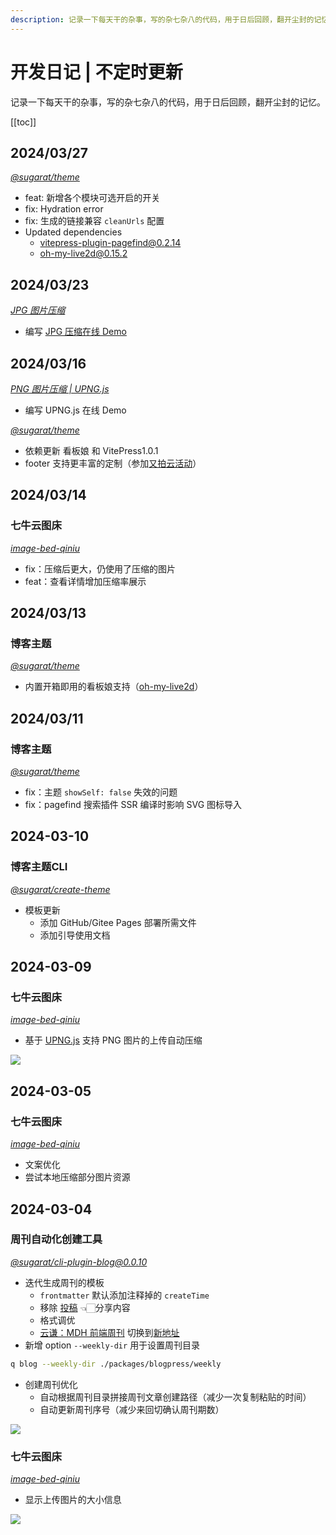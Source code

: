 ```yaml
---
description: 记录一下每天干的杂事，写的杂七杂八的代码，用于日后回顾，翻开尘封的记忆
---
```

# 开发日记 | 不定时更新

记录一下每天干的杂事，写的杂七杂八的代码，用于日后回顾，翻开尘封的记忆。

[[toc]]

## 2024/03/27

*[@sugarat/theme](https://github.com/ATQQ/sugar-blog/tree/master/packages/theme)*

- feat: 新增各个模块可选开启的开关
- fix: Hydration error
- fix: 生成的链接兼容 `cleanUrls` 配置
- Updated dependencies
  - vitepress-plugin-pagefind@0.2.14
  - oh-my-live2d@0.15.2

## 2024/03/23

*[JPG 图片压缩](https://github.com/ATQQ/demos/tree/main/pages/jpg-compress)*

- 编写 [JPG 压缩在线 Demo](https://demos.sugarat.top/pages/jpg-compress/)

## 2024/03/16

*[PNG 图片压缩 | UPNG.js](https://github.com/ATQQ/demos/tree/main/pages/png-compress)*

- 编写 UPNG.js 在线 Demo

*[@sugarat/theme](https://github.com/ATQQ/sugar-blog/tree/master/packages/theme)*

- 依赖更新 看板娘 和 VitePress1.0.1
- footer 支持更丰富的定制（参加[又拍云活动](https://www.upyun.com/league)）

## 2024/03/14

### 七牛云图床

*[image-bed-qiniu](https://github.com/ATQQ/image-bed-qiniu/tree/master/packages/client#-%E4%B8%83%E7%89%9B%E4%BA%91oss%E5%9B%BE%E5%BA%8A-)*

- fix：压缩后更大，仍使用了压缩的图片
- feat：查看详情增加压缩率展示

## 2024/03/13

### 博客主题

*[@sugarat/theme](https://github.com/ATQQ/sugar-blog/tree/master/packages/theme)*

- 内置开箱即用的看板娘支持（[oh-my-live2d](https://github.com/oh-my-live2d/oh-my-live2d)）

## 2024/03/11

### 博客主题

*[@sugarat/theme](https://github.com/ATQQ/sugar-blog/tree/master/packages/theme)*

- fix：主题 `showSelf: false` 失效的问题
- fix：pagefind 搜索插件 SSR 编译时影响 SVG 图标导入

## 2024-03-10

### 博客主题CLI

*[@sugarat/create-theme](https://github.com/ATQQ/sugar-blog/tree/master/packages/create-theme)*

- 模板更新
  - 添加 GitHub/Gitee Pages 部署所需文件
  - 添加引导使用文档

## 2024-03-09

### 七牛云图床

*[image-bed-qiniu](https://github.com/ATQQ/image-bed-qiniu/tree/master/packages/client#-%E4%B8%83%E7%89%9B%E4%BA%91oss%E5%9B%BE%E5%BA%8A-)*

- 基于 [UPNG.js](https://github.com/photopea/UPNG.js) 支持 PNG 图片的上传自动压缩

![](https://img.cdn.sugarat.top/mdImg/sugar/727ade06e155fd9541cfcab78bdaab7f)

## 2024-03-05

### 七牛云图床

*[image-bed-qiniu](https://github.com/ATQQ/image-bed-qiniu/tree/master/packages/client#-%E4%B8%83%E7%89%9B%E4%BA%91oss%E5%9B%BE%E5%BA%8A-)*

- 文案优化
- 尝试本地压缩部分图片资源

## 2024-03-04

### 周刊自动化创建工具

*[@sugarat/cli-plugin-blog@0.0.10](https://www.npmjs.com/package/@sugarat/cli-plugin-blog)*

- 迭代生成周刊的模板
  - `frontmatter` 默认添加注释掉的 `createTime`
  - 移除 [投稿](https://www.wenjuan.com/s/AN32YrD/) 👈🏻分享内容
  - 格式调优
  - [云谦：MDH 前端周刊](https://sorrycc.com/mdh/) 切换到[新地址](https://sorrycc.com/mdh/)
- 新增 option `--weekly-dir` 用于设置周刊目录

```sh
q blog --weekly-dir ./packages/blogpress/weekly
```

- 创建周刊优化
  - 自动根据周刊目录拼接周刊文章创建路径（减少一次复制粘贴的时间）
  - 自动更新周刊序号（减少来回切确认周刊期数）

![](https://img.cdn.sugarat.top/mdImg/sugar/3f4b2c2c0497eb31ce8b4d86d16b63b4)

### 七牛云图床

*[image-bed-qiniu](https://github.com/ATQQ/image-bed-qiniu/tree/master/packages/client#-%E4%B8%83%E7%89%9B%E4%BA%91oss%E5%9B%BE%E5%BA%8A-)*

- 显示上传图片的大小信息

![](https://img.cdn.sugarat.top/mdImg/sugar/951b7a23af37d64c0ee1414a6faee899)
